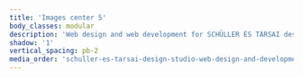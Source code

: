 ```yaml
---
title: 'Images center 5'
body_classes: modular
description: 'Web design and web development for SCHÜLLER ÉS TÁRSAI design studio projects page screen'
shadow: '1'
vertical_spacing: pb-2
media_order: 'schuller-es-tarsai-design-studio-web-design-and-development-1.jpg,schuller-es-tarsai-design-studio-web-design-and-development-2.jpg'
---
```


